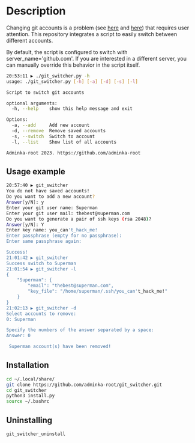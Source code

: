 # Description

Changing git accounts is a problem (see [here](https://gist.github.com/aprilmintacpineda/f101bf5fd34f1e6664497cf4b9b9345f) and [here](https://gist.github.com/jexchan/2351996)) that requires user attention. This repository integrates a script to easily switch between different accounts.

By default, the script is configured to switch with server_name='github.com'. If you are interested in a different server, you can manually override this behavior in the script itself.

```bash
20:53:11 ▶ ./git_switcher.py -h
usage: ./git_switcher.py [-h] [-a] [-d] [-s] [-l]

Script to switch git accounts

optional arguments:
  -h, --help    show this help message and exit

Options:
  -a, --add     Add new account
  -d, --remove  Remove saved accounts
  -s, --switch  Switch to account
  -l, --list    Show list of all accounts

Adminka-root 2023. https://github.com/adminka-root
```

## Usage example

```bash
20:57:40 ▶ git_switcher
You do not have saved accounts!
Do you want to add a new account?
Answer[y/N]: y
Enter your git user name: Superman
Enter your git user mail: thebest@superman.com
Do you want to generate a pair of ssh keys (rsa 2048)?
Answer[y/N]: Y
Enter key name: you_can't_hack_me!                 
Enter passphrase (empty for no passphrase): 
Enter same passphrase again: 

Success!
21:01:42 ▶ git_switcher
Success switch to Superman
21:01:54 ▶ git_switcher -l
{
    "Superman": {
        "email": "thebest@superman.com",
        "key_file": "/home/superman/.ssh/you_can't_hack_me!"
    }
}
21:02:13 ▶ git_switcher -d
Select accounts to remove: 
0: Superman

Specify the numbers of the answer separated by a space: 
Answer: 0

 Superman account(s) have been removed!
```

## Installation

```bash
cd ~/.local/share/
git clone https://github.com/adminka-root/git_switcher.git
cd git_switcher
python3 install.py
source ~/.bashrc
```

## Uninstalling

```bash
git_switcher_uninstall
```

